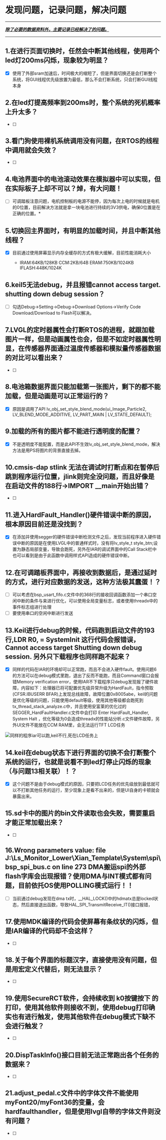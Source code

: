# 发现问题，记录问题，解决问题

------

<u>***除了必要的数据资料外，主要记录已经解决了的问题。***</u>

------

## 1.在进行页面切换时，任然会中断其他线程，使用两个led灯200ms闪烁，现象较为明显？

- [x] 使用了外部sram加速后，时间极大的缩短了，但是界面切换还是会打断整个系统，将GUI线程优先级放置为最低，那么不会打断系统，只会打断GUI线程本身

## 2.在led灯提高频率到200ms时，整个系统的死机概率上升太多？

- [ ] 

## 3.看门狗使用裸机系统调用没有问题，在RTOS的线程中调用就会失效？

- [ ] 


## 4.电池界面中的电池滚动效果在模拟器中可以实现，但在实际板子上却不可以？焯，有大问题！

- [ ] 可调踏板注意问题，电机控制板的电源不能停，因为每次上电的时候就是电机的0位置，目前解决方法就是拿一块电池进行持续的3V3供电，确保0位置是在正确的位置。*

## 5.切换回主界面时，有明显的加载时间，并且中断其他线程？

- [x] 目前通过使用屏幕显示内存全缓存的方式有极大缓解，目前性能消耗大小


    - IRAM:64KB/128KB CCM:2KB/64B ERAM:750KB/1024KB IFLASH:448K/1024K


## 6.keil5无法debug，并且报错cannot access target. shutting down debug session？

- [ ] 勾选Debug->Setting->Debug->Download Options->Verify Code Download/Download to Flash可以解决。

## 7.LVGL的定时器属性会打断RTOS的进程，就跟加载图片一样，但是动画属性也会，但是不如定时器属性明显，在传感器界面通过温度传感器和模拟量传感器数据的对比可以看出来？

- [ ] 


## 8.电池箱数据界面只能加载第一张图片，剩下的都不能加载，但是动画是可以正常运行的？

- [x] 原因是调用了API lv_obj_set_style_blend_mode(ui_Image_Particle2, LV_BLEND_MODE_ADDITIVE, LV_PART_MAIN | LV_STATE_DEFAULT);


## 9.加载的所有的图片都不能进行透明度的配置？

- [x] 不是透明度不能配置，而是此API不生效lv_obj_set_style_blend_mode，解决方法是用PS将图片的背景直接去掉。

## 10.cmsis-dap  stlink 无法在调试时打断点和在暂停后跳到程序运行位置，jlink则完全没问题，而且好像是在启动文件的188行->IMPORT  __main开始出错？

- [ ] 


## 11.进入HardFault_Handler()硬件错误中断的原因，根本原因目前还是没找到？

- [x] 在添加并使用segger的硬件错误中断检测文件之后，发现当前程序进入硬件错误中断的原因是在使用LVGL中的普通样式时，没有将lv_style_t style_btn;设置为静态局部变量，导致会跑死，另外在IAR的调试界面中的Call Stack栏中也可以看到是由于此函数中调用样式API造成的硬件错误中断。

## 12.在可调踏板界面中，再接收到数据后，是通过延时的方式，进行对应数据的发送，这种方法极其蠢蛋！？

- [ ] 可以考虑在bsp_usart_fifo.c文件中的368行的接收回调函数添加一个串口空闲中断的条件与来进行优化，可以使用全局变量标志，或者使用threadx中的事件标志组进行处理
- [ ] 要使用串口的空闲中断进行发送

## 13.Keil进行debug的时候，代码跑到启动文件的193行,LDR R0, = SystemInit 这行代码会报错误，Cannot access target Shutting down debug session. 另外只下载程序也同样跑不起来？

- [x] 同样的代码在IAR的环境却可以正常跑，而且不会进入硬件fault。使用问题6的方法可以在debug模式里跑，退出了反而不能跑，而且Command窗口会报错Memory verification error，使用IAR不下载程序只debug发现报了硬件故障，内容如下：处理器已将可配置优先级异常升级为HardFault，指令预取(CFSR.IBUSERR BFAR)上发现总线故障，故障位置0x8005abe，keil的问题是优化等级的问题，只能使用default等级，使用其他等级都会跑死到tx_thread_stack_analyze.c中，并且使用安富莱的优化过的SEGGER_HardFaultHandler.c文件中会打印 Enter HardFault_Handler, System Halt ，优化等级为0会造成threadx的性能站分析.c文件硬件故障，另外UI文件不能放在CCM RAM里，会无法运行TFT LCD任务

![同样的程序iar可以跑,keil不行,死在LCD任务上](J:\Ls_Monitor_Lower\Xian_Template\Doc\images\同样的程序iar可以跑,keil不行,死在LCD任务上.png)

## 14.keil在debug状态下进行界面的切换不会打断整个系统的运行，也就是说看不到led灯停止闪烁的现象（与问题13相关联）！？

- [x] 这个问题不是由于debug模式的原因，只要把LCD任务的优先级放到最低就可以不打断其他任务的运行，至少现象上是看不出来的，但是UI自身的卡顿就会暴露出来。

## 15.sd卡中的图片的bin文件读取也会失败，需要重启才能正常加载出来？

- [ ] 

## 16.Wrong parameters value: file J:\Ls_Monitor_Lower\Xian_Template\System\spi\bsp_spi_bus.c on line 273 DMA搬运spi的外部flash字库会出现报错？使用DMA与INT模式都有问题，目前依托OS使用POLLING模式运行！！

- [ ] 当前通过debug发现在dma tx时，__HAL_LOCK()中的hdmatx总是locked状态，然后直接退出函数，导致HAL_SPI_TransmitReceive_IT()接口报错，

## 17.使用MDK编译的代码会使屏幕有条纹状的闪烁，但是IAR编译的代码却不会这样？

- [ ] 

## 18.关于每个界面的标题汉字，直接使用没有问题，但是用宏定义代替后，则无法显示？

- [ ] 

## 19.使用SecureRCT软件，会持续收到 k0按键按下 的打印，使用其他软件则接收不到，使用debug打印确实也有进行触发，使用其他软件在debug模式下缺不会进行触发？

- [ ] 

## 20.DispTaskInfo()接口目前无法正常跑出各个任务的数据来？

- [ ] 

## 21.adjust_pedal.c文件中的字体文件不能使用myFont20/myFont36的变量，会hardfaulthandler，但是使用lvgl自带的字体文件则没有问题？

- [ ] 
